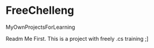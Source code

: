 # FreeChelleng
MyOwnProjectsForLearning

Readm Me First. This is a project with freely .cs training
;]
